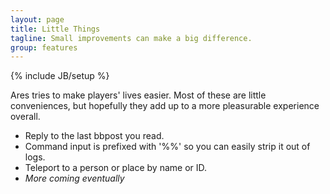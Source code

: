 ```yaml
---
layout: page
title: Little Things
tagline: Small improvements can make a big difference.
group: features
---
```

{% include JB/setup %}

Ares tries to make players' lives easier.  Most of these are little conveniences, but hopefully they add up to a more pleasurable experience overall.  

* Reply to the last bbpost you read.
* Command input is prefixed with '%%' so you can easily strip it out of logs.
* Teleport to a person or place by name or ID.
* *More coming eventually*